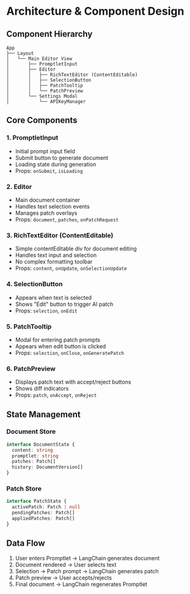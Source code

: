 # Architecture & Component Design

## Component Hierarchy

```
App
├── Layout
│   └── Main Editor View
│       ├── PromptletInput
│       ├── Editor
│       │   ├── RichTextEditor (ContentEditable)
│       │   ├── SelectionButton
│       │   ├── PatchTooltip
│       │   └── PatchPreview
│       └── Settings Modal
│           └── APIKeyManager
```

## Core Components

### 1. PromptletInput
- Initial prompt input field
- Submit button to generate document
- Loading state during generation
- Props: `onSubmit`, `isLoading`

### 2. Editor
- Main document container
- Handles text selection events
- Manages patch overlays
- Props: `document`, `patches`, `onPatchRequest`

### 3. RichTextEditor (ContentEditable)
- Simple contentEditable div for document editing
- Handles text input and selection
- No complex formatting toolbar
- Props: `content`, `onUpdate`, `onSelectionUpdate`

### 4. SelectionButton
- Appears when text is selected
- Shows "Edit" button to trigger AI patch
- Props: `selection`, `onEdit`

### 5. PatchTooltip
- Modal for entering patch prompts
- Appears when edit button is clicked
- Props: `selection`, `onClose`, `onGeneratePatch`

### 6. PatchPreview
- Displays patch text with accept/reject buttons
- Shows diff indicators
- Props: `patch`, `onAccept`, `onReject`

## State Management

### Document Store
```typescript
interface DocumentState {
  content: string
  promptlet: string
  patches: Patch[]
  history: DocumentVersion[]
}
```

### Patch Store
```typescript
interface PatchState {
  activePatch: Patch | null
  pendingPatches: Patch[]
  appliedPatches: Patch[]
}
```

## Data Flow
1. User enters Promptlet → LangChain generates document
2. Document rendered → User selects text
3. Selection → Patch prompt → LangChain generates patch
4. Patch preview → User accepts/rejects
5. Final document → LangChain regenerates Promptlet
